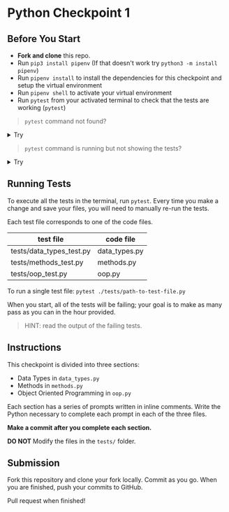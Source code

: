 # Python Checkpoint 1

## Before You Start

- **Fork and clone** this repo.
- Run `pip3 install pipenv` (If that doesn't work try `python3 -m install pipenv`)
- Run `pipenv install` to install the dependencies for this checkpoint and setup
    the virtual environment 
- Run `pipenv shell` to activate your virtual environment
- Run `pytest` from your activated terminal to check that the tests are working (`pytest`)

> `pytest` command not found?

<details>
<summary>Try</summary>

**While in the virtual environment:**
```
pip3 install --user pipenv
```

</details>

> `pytest` command is running but not showing the tests?

<details>
<summary>Try</summary>

**While in the virtual environment:**
```
pip3 install pip-review
```
**Then**
```
pip-review --local --interactive
```

</details>

## Running Tests

To execute all the tests in the terminal, run `pytest`. Every time you make a change and
save your files, you will need to manually re-run the tests.

Each test file corresponds to one of the code files.

| test file | code file | 
| ----------| ----------|
| tests/data_types_test.py | data_types.py |
| tests/methods_test.py | methods.py |
| tests/oop_test.py | oop.py |

To run a single test file: `pytest ./tests/path-to-test-file.py`

When you start, all of the tests will be failing; your goal is to make as many
pass as you can in the hour provided.

> HINT: read the output of the failing tests.

## Instructions

This checkpoint is divided into three sections:

- Data Types in `data_types.py`
- Methods in `methods.py`
- Object Oriented Programming in `oop.py`

Each section has a series of prompts written in inline comments. Write the
Python necessary to complete each prompt in each of the three files.

**Make a commit after you complete each section.**

**DO NOT** Modify the files in the `tests/` folder.

## Submission

Fork this repository and clone your fork locally. Commit as you go. When you are
finished, push your commits to GitHub.

Pull request when finished!
